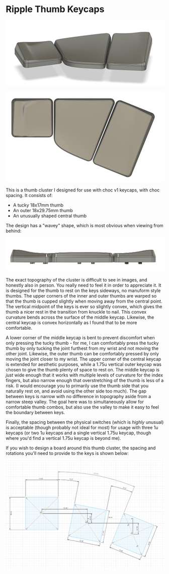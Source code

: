 # Ripple Thumb Keycaps

![Front view of thumb cluster](./images/front.png)

![Top view of thumb cluster](./images/top.png)

This is a thumb cluster I designed for use with choc v1 keycaps, with choc spacing. It consists of:

- A tucky 18x17mm thumb
- An outer 18x29.75mm thumb
- An unusually shaped central thumb

The design has a "wavey" shape, which is most obvious when viewing from behind:

![Rear view of thumb cluster](./images/back.png)

The exact topography of the cluster is difficult to see in images, and honestly also in person. You really need to feel it in order to appreciate it. It is designed for the thumb to rest on the keys sideways, no manuform style thumbs. The upper corners of the inner and outer thumbs are warped so that the thumb is cupped slightly when moving away from the central point. The vertical midpoint of the keys is ever so slightly convex, which gives the thumb a nicer rest in the transition from knuckle to nail. This convex curvature bends across the surface of the middle keycap. Likewise, the central keycap is convex horizontally as I found that to be more comfortable. 

A lower corner of the middle keycap is bent to prevent discomfort when only pressing the tucky thumb - for me, I can comfortably press the tucky thumb by only tucking the joint furthest from my wrist and not moving the other joint. Likewise, the outer thumb can be comfortably pressed by only moving the joint closer to my wrist. The upper corner of the central keycap is extended for aesthetic purposes, while a 1.75u vertical outer keycap was chosen to give the thumb plenty of space to rest on. The middle keycap is *just* wide enough that it works with multiple levels of curvature for the index fingers, but also narrow enough that overstretching of the thumb is less of a risk. (I would encourage you to primarily use the thumb side that you naturally rest on, and avoid using the other side too much). The gap between keys is narrow with no difference in topography aside from a narrow steep valley. The goal here was to simultaneously allow for comfortable thumb combos, but also use the valley to make it easy to feel the boundary between keys.

Finally, the spacing between the physical switches (which is *highly* unusual) is acceptable (though probably not ideal for most) for usage with three 1u keycaps (or two 1u keycaps and a single vertical 1.75u keycap, though where you'd find a vertical 1.75u keycap is beyond me).

If you wish to design a board around this thumb cluster, the spacing and rotations you'll need to provide to the keys is shown below:

![Fusion sketch of thumb cluster layout](./images/sketch.png)